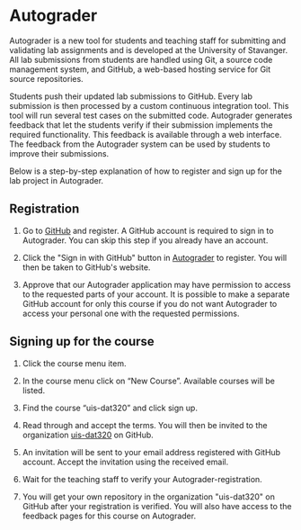 # Autograder

Autograder is a new tool for students and teaching staff for submitting and
validating lab assignments and is developed at the University of Stavanger.
All lab submissions from students are handled using Git, a source code
management system, and GitHub, a web-based hosting service for Git source
repositories.

Students push their updated lab submissions to GitHub. Every lab submission is
then processed by a custom continuous integration tool. This tool will run
several test cases on the submitted code. Autograder generates feedback that
let the students verify if their submission implements the required
functionality. This feedback is available through a web interface. The feedback
from the Autograder system can be used by students to improve their
submissions.

Below is a step-by-step explanation of how to register and sign up for the lab
project in Autograder.

## Registration

1. Go to [GitHub](http://github.com) and register. A GitHub account is required
   to sign in to Autograder. You can skip this step if you already have an
   account.

2. Click the "Sign in with GitHub" button in
   [Autograder](http://autograder.ux.uis.no) to register. You will then be
   taken to GitHub's website.

3. Approve that our Autograder application may have permission to access to the
   requested parts of your account. It is possible to make a separate GitHub
   account for only this course if you do not want Autograder to access your
   personal one with the requested permissions.

## Signing up for the course

1. Click the course menu item.

2. In the course menu click on “New Course”. Available courses will be listed.

3. Find the course “uis-dat320” and click sign up.

4. Read through and accept the terms. You will then be invited to the
   organization [uis-dat320](http://www.github.com/uis-dat320) on GitHub.

5. An invitation will be sent to your email address registered with GitHub
   account. Accept the invitation using the received email.

6. Wait for the teaching staff to verify your Autograder-registration.

7. You will get your own repository in the organization "uis-dat320" on GitHub
   after your registration is verified. You will also have access to the
   feedback pages for this course on Autograder.
